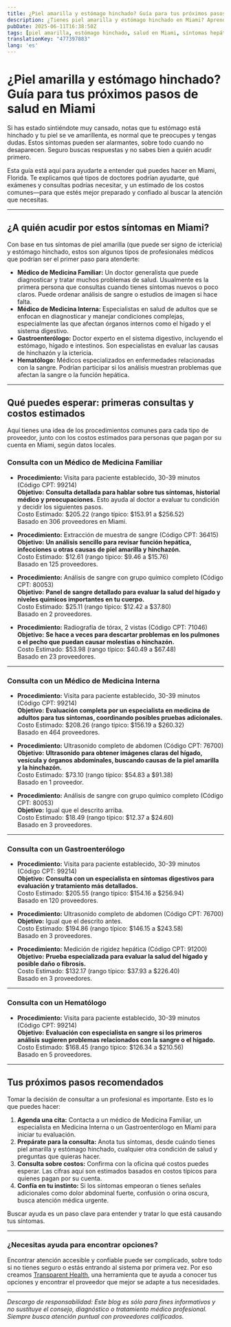 ```yaml
---
title: ¿Piel amarilla y estómago hinchado? Guía para tus próximos pasos de salud en Miami  
description: ¿Tienes piel amarilla y estómago hinchado en Miami? Aprende a quién visitar, qué exámenes esperar y los costos estimados cerca de ti para tomar el próximo paso.  
pubDate: 2025-06-11T16:38:50Z
tags: [piel amarilla, estómago hinchado, salud en Miami, síntomas hepáticos, gastroenterología, medicina familiar, costos médicos]
translationKey: "477397883"
lang: 'es'
---
```


# ¿Piel amarilla y estómago hinchado? Guía para tus próximos pasos de salud en Miami

Si has estado sintiéndote muy cansado, notas que tu estómago está hinchado y tu piel se ve amarillenta, es normal que te preocupes y tengas dudas. Estos síntomas pueden ser alarmantes, sobre todo cuando no desaparecen. Seguro buscas respuestas y no sabes bien a quién acudir primero.

Esta guía está aquí para ayudarte a entender qué puedes hacer en Miami, Florida. Te explicamos qué tipos de doctores podrían ayudarte, qué exámenes y consultas podrías necesitar, y un estimado de los costos comunes—para que estés mejor preparado y confiado al buscar la atención que necesitas.

---

## ¿A quién acudir por estos síntomas en Miami?

Con base en tus síntomas de piel amarilla (que puede ser signo de ictericia) y estómago hinchado, estos son algunos tipos de profesionales médicos que podrían ser el primer paso para atenderte:

- **Médico de Medicina Familiar:** Un doctor generalista que puede diagnosticar y tratar muchos problemas de salud. Usualmente es la primera persona que consultas cuando tienes síntomas nuevos o poco claros. Puede ordenar análisis de sangre o estudios de imagen si hace falta.  
- **Médico de Medicina Interna:** Especialistas en salud de adultos que se enfocan en diagnosticar y manejar condiciones complejas, especialmente las que afectan órganos internos como el hígado y el sistema digestivo.  
- **Gastroenterólogo:** Doctor experto en el sistema digestivo, incluyendo el estómago, hígado e intestinos. Son especialistas en evaluar las causas de hinchazón y la ictericia.  
- **Hematólogo:** Médicos especializados en enfermedades relacionadas con la sangre. Podrían participar si los análisis muestran problemas que afectan la sangre o la función hepática.

---

## Qué puedes esperar: primeras consultas y costos estimados

Aquí tienes una idea de los procedimientos comunes para cada tipo de proveedor, junto con los costos estimados para personas que pagan por su cuenta en Miami, según datos locales.

### Consulta con un Médico de Medicina Familiar

- **Procedimiento:** Visita para paciente establecido, 30-39 minutos (Código CPT: 99214)  
  **Objetivo:** **Consulta detallada para hablar sobre tus síntomas, historial médico y preocupaciones.** Esto ayuda al doctor a evaluar tu condición y decidir los siguientes pasos.  
  Costo Estimado: $205.22 (rango típico: $153.91 a $256.52)  
  Basado en 306 proveedores en Miami.

- **Procedimiento:** Extracción de muestra de sangre (Código CPT: 36415)  
  **Objetivo:** **Un análisis sencillo para revisar función hepática, infecciones u otras causas de piel amarilla y hinchazón.**  
  Costo Estimado: $12.61 (rango típico: $9.46 a $15.76)  
  Basado en 125 proveedores.

- **Procedimiento:** Análisis de sangre con grupo químico completo (Código CPT: 80053)  
  **Objetivo:** **Panel de sangre detallado para evaluar la salud del hígado y niveles químicos importantes en tu cuerpo.**  
  Costo Estimado: $25.11 (rango típico: $12.42 a $37.80)  
  Basado en 2 proveedores.

- **Procedimiento:** Radiografía de tórax, 2 vistas (Código CPT: 71046)  
  **Objetivo:** **Se hace a veces para descartar problemas en los pulmones o el pecho que puedan causar molestias o hinchazón.**  
  Costo Estimado: $53.98 (rango típico: $40.49 a $67.48)  
  Basado en 23 proveedores.

---

### Consulta con un Médico de Medicina Interna

- **Procedimiento:** Visita para paciente establecido, 30-39 minutos (Código CPT: 99214)  
  **Objetivo:** **Evaluación completa por un especialista en medicina de adultos para tus síntomas, coordinando posibles pruebas adicionales.**  
  Costo Estimado: $208.26 (rango típico: $156.19 a $260.32)  
  Basado en 464 proveedores.

- **Procedimiento:** Ultrasonido completo de abdomen (Código CPT: 76700)  
  **Objetivo:** **Ultrasonido para obtener imágenes claras del hígado, vesícula y órganos abdominales, buscando causas de la piel amarilla y la hinchazón.**  
  Costo Estimado: $73.10 (rango típico: $54.83 a $91.38)  
  Basado en 1 proveedor.

- **Procedimiento:** Análisis de sangre con grupo químico completo (Código CPT: 80053)  
  **Objetivo:** Igual que el descrito arriba.  
  Costo Estimado: $18.49 (rango típico: $12.37 a $24.60)  
  Basado en 3 proveedores.

---

### Consulta con un Gastroenterólogo

- **Procedimiento:** Visita para paciente establecido, 30-39 minutos (Código CPT: 99214)  
  **Objetivo:** **Consulta con un especialista en síntomas digestivos para evaluación y tratamiento más detallados.**  
  Costo Estimado: $205.55 (rango típico: $154.16 a $256.94)  
  Basado en 120 proveedores.

- **Procedimiento:** Ultrasonido completo de abdomen (Código CPT: 76700)  
  **Objetivo:** Igual que el descrito antes.  
  Costo Estimado: $194.86 (rango típico: $146.15 a $243.58)  
  Basado en 3 proveedores.

- **Procedimiento:** Medición de rigidez hepática (Código CPT: 91200)  
  **Objetivo:** **Prueba especializada para evaluar la salud del hígado y posible daño o fibrosis.**  
  Costo Estimado: $132.17 (rango típico: $37.93 a $226.40)  
  Basado en 3 proveedores.

---

### Consulta con un Hematólogo

- **Procedimiento:** Visita para paciente establecido, 30-39 minutos (Código CPT: 99214)  
  **Objetivo:** **Evaluación con especialista en sangre si los primeros análisis sugieren problemas relacionados con la sangre o el hígado.**  
  Costo Estimado: $168.45 (rango típico: $126.34 a $210.56)  
  Basado en 5 proveedores.

---

## Tus próximos pasos recomendados

Tomar la decisión de consultar a un profesional es importante. Esto es lo que puedes hacer:

1. **Agenda una cita:** Contacta a un médico de Medicina Familiar, un especialista en Medicina Interna o un Gastroenterólogo en Miami para iniciar tu evaluación.  
2. **Prepárate para la consulta:** Anota tus síntomas, desde cuándo tienes piel amarilla y estómago hinchado, cualquier otra condición de salud y preguntas que quieras hacer.  
3. **Consulta sobre costos:** Confirma con la oficina qué costos puedes esperar. Las cifras aquí son estimados basados en costos típicos para quienes pagan por su cuenta.  
4. **Confía en tu instinto:** Si los síntomas empeoran o tienes señales adicionales como dolor abdominal fuerte, confusión o orina oscura, busca atención médica urgente.

Buscar ayuda es un paso clave para entender y tratar lo que está causando tus síntomas.

---

### ¿Necesitas ayuda para encontrar opciones?

Encontrar atención accesible y confiable puede ser complicado, sobre todo si no tienes seguro o estás entrando al sistema por primera vez. Por eso creamos [Transparent Health](https://transparenthealth.ai), una herramienta que te ayuda a conocer tus opciones y encontrar el proveedor que mejor se adapte a tus necesidades.

---

*Descargo de responsabilidad: Este blog es sólo para fines informativos y no sustituye el consejo, diagnóstico o tratamiento médico profesional. Siempre busca atención puntual con proveedores calificados.*